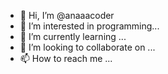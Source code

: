 - 👋 Hi, I’m @anaaacoder
- 👀 I’m interested in programming...
- 🌱 I’m currently learning ...
- 💞️ I’m looking to collaborate on ...
- 📫 How to reach me ...
<!---
anaaacoder/anaaacoder is a ✨ special ✨ repository because its `README.md` (this file) appears on your GitHub profile.
You can click the Preview link to take a look at your changes.
--->
